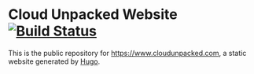 # Cloud Unpacked Website [![Build Status](https://circleci.com/gh/felicianotech/www.feliciano.tech.svg?style=shield)](https://circleci.com/gh/felicianotech/www.feliciano.tech)

This is the public repository for <https://www.cloudunpacked.com>, a static website generated by [Hugo](https://GoHugo.io/).
